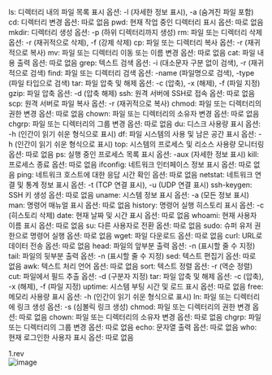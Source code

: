 
ls: 디렉터리 내의 파일 목록 표시
옵션: -l (자세한 정보 표시), -a (숨겨진 파일 포함)
cd: 디렉터리 변경
옵션: 따로 없음
pwd: 현재 작업 중인 디렉터리 표시
옵션: 따로 없음
mkdir: 디렉터리 생성
옵션: -p (하위 디렉터리까지 생성)
rm: 파일 또는 디렉터리 삭제
옵션: -r (재귀적으로 삭제), -f (강제 삭제)
cp: 파일 또는 디렉터리 복사
옵션: -r (재귀적으로 복사)
mv: 파일 또는 디렉터리 이동 또는 이름 변경
옵션: 따로 없음
cat: 파일 내용 출력
옵션: 따로 없음
grep: 텍스트 검색
옵션: -i (대소문자 구분 없이 검색), -r (재귀적으로 검색)
find: 파일 또는 디렉터리 검색
옵션: -name (파일명으로 검색), -type (파일 타입으로 검색)
tar: 파일 압축 및 해제
옵션: -c (압축), -x (해제), -f (파일 지정)
gzip: 파일 압축
옵션: -d (압축 해제)
ssh: 원격 서버에 SSH로 접속
옵션: 따로 없음
scp: 원격 서버로 파일 복사
옵션: -r (재귀적으로 복사)
chmod: 파일 또는 디렉터리의 권한 변경
옵션: 따로 없음
chown: 파일 또는 디렉터리의 소유자 변경
옵션: 따로 없음
chgrp: 파일 또는 디렉터리의 그룹 변경
옵션: 따로 없음
du: 디스크 사용량 표시
옵션: -h (인간이 읽기 쉬운 형식으로 표시)
df: 파일 시스템의 사용 및 남은 공간 표시
옵션: -h (인간이 읽기 쉬운 형식으로 표시)
top: 시스템의 프로세스 및 리소스 사용량 모니터링
옵션: 따로 없음
ps: 실행 중인 프로세스 목록 표시
옵션: -aux (자세한 정보 표시)
kill: 프로세스 종료
옵션: 따로 없음
ifconfig: 네트워크 인터페이스 정보 표시
옵션: 따로 없음
ping: 네트워크 호스트에 대한 응답 시간 확인
옵션: 따로 없음
netstat: 네트워크 연결 및 통계 정보 표시
옵션: -t (TCP 연결 표시), -u (UDP 연결 표시)
ssh-keygen: SSH 키 생성
옵션: 따로 없음
uname: 시스템 정보 표시
옵션: -a (모든 정보 표시)
man: 명령어 매뉴얼 표시
옵션: 따로 없음
history: 명령어 실행 히스토리 표시
옵션: -c (히스토리 삭제)
date: 현재 날짜 및 시간 표시
옵션: 따로 없음
whoami: 현재 사용자 이름 표시
옵션: 따로 없음
su: 다른 사용자로 전환
옵션: 따로 없음
sudo: 슈퍼 유저 권한으로 명령어 실행
옵션: 따로 없음
wget: 파일 다운로드
옵션: 따로 없음
curl: URL로 데이터 전송
옵션: 따로 없음
head: 파일의 앞부분 출력
옵션: -n (표시할 줄 수 지정)
tail: 파일의 뒷부분 출력
옵션: -n (표시할 줄 수 지정)
sed: 텍스트 편집기
옵션: 따로 없음
awk: 텍스트 처리 언어
옵션: 따로 없음
sort: 텍스트 정렬
옵션: -r (역순 정렬)
cut: 파일에서 필드 추출
옵션: -d (구분자 지정)
tar: 파일 압축 및 해제
옵션: -c (압축), -x (해제), -f (파일 지정)
uptime: 시스템 부팅 시간 및 로드 표시
옵션: 따로 없음
free: 메모리 사용량 표시
옵션: -h (인간이 읽기 쉬운 형식으로 표시)
ln: 파일 또는 디렉터리에 링크 생성
옵션: -s (심볼릭 링크 생성)
chmod: 파일 또는 디렉터리의 권한 변경
옵션: 따로 없음
chown: 파일 또는 디렉터리의 소유자 변경
옵션: 따로 없음
chgrp: 파일 또는 디렉터리의 그룹 변경
옵션: 따로 없음
echo: 문자열 출력
옵션: 따로 없음
who: 현재 로그인한 사용자 표시
옵션: 따로 없음

1.rev  
![image](https://github.com/ojingjing/Sys-Programming/assets/48702158/8717255d-4583-44bc-a349-1551bf7f88ac)  
